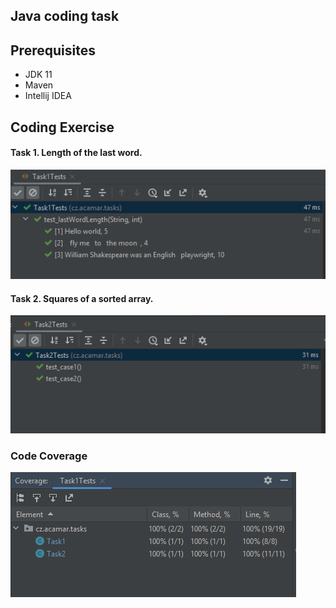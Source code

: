 ## Java coding task
## Prerequisites
- JDK 11
- Maven
- Intellij IDEA

## Coding Exercise

#### Task 1. Length of the last word.

![Task Result 1](https://raw.githubusercontent.com/jaquinjj/java-task/master/TaskResult1.PNG)


#### Task 2. Squares of a sorted array.
![Task Result 2](https://raw.githubusercontent.com/jaquinjj/java-task/master/TaskResult2.PNG)

### Code Coverage
![Coverage](https://raw.githubusercontent.com/jaquinjj/java-task/master/Coverage.PNG)



